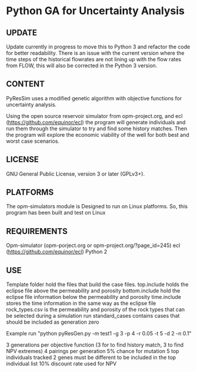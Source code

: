 # Python GA for Uncertainty Analysis

## UPDATE
Update currently in progress to move this to Python 3 and refactor the code for better readability. There is an issue with the current version where the time steps of the historical flowrates are not lining up with the flow rates from FLOW, this will also be corrected in the Python 3 version.

## CONTENT
PyResSim uses a modified genetic algorithm with objective functions for uncertainty analysis. 

Using the open source reservoir simulator from opm-project.org, and ecl (https://github.com/equinor/ecl) the program will generate individuals and run them through the simulator to try and find some history matches. Then the program will explore the economic viability of the well for both best and worst case scenarios.

## LICENSE
GNU General Public License, version 3 or later (GPLv3+).

## PLATFORMS
The opm-simulators module is Designed to run on Linux platforms. So, this program has been built and test on Linux

## REQUIREMENTS
Opm-simulator (opm-porject.org or opm-project.org/?page_id=245)
ecl (https://github.com/equinor/ecl)
Python 2

## USE
Template folder hold the files that build the case files. 
	top.include holds the eclipse file above the permeability and porosity
	bottom.include hold the eclipse file information below the permeability and porosity
	time.include stores the time information in the same way as the eclipse file
	rock_types.csv is the permeability and porosity of the rock types that can be selected during a simulation run
	standard_cases contains cases that should be included as generation zero
	
Example run "python pyResGen.py -m test1 -g 3 -p 4 -r 0.05 -t 5 -d 2 -n 0.1"

3 generations per objective function (3 for to find history match, 3 to find NPV extremes)
4 pairings per generation
5% chance for mutation
5 top individuals tracked
2 genes must be different to be included in the top individual list
10% discount rate used for NPV
